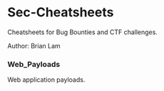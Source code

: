 # Sec-Cheatsheets

Cheatsheets for Bug Bounties and CTF challenges.

Author: Brian Lam

### Web_Payloads  
Web application payloads.
